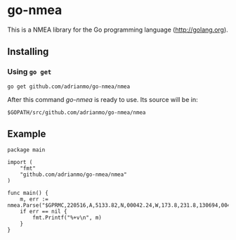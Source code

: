 # go-nmea

This is a NMEA library for the Go programming language (http://golang.org).

## Installing

### Using `go get`

    go get github.com/adrianmo/go-nmea/nmea

After this command *go-nmea* is ready to use. Its source will be in:

    $GOPATH/src/github.com/adrianmo/go-nmea/nmea

## Example

```golang
package main

import (
	"fmt"
	"github.com/adrianmo/go-nmea/nmea"
)

func main() {
	m, err := nmea.Parse("$GPRMC,220516,A,5133.82,N,00042.24,W,173.8,231.8,130694,004.2,W*70")
	if err == nil {
		fmt.Printf("%+v\n", m)
	}
}
```
